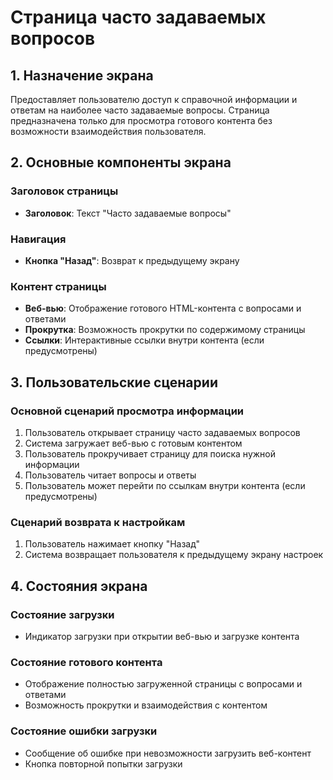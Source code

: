 # Страница часто задаваемых вопросов

## 1. Назначение экрана
Предоставляет пользователю доступ к справочной информации и ответам на наиболее часто задаваемые вопросы. Страница предназначена только для просмотра готового контента без возможности взаимодействия пользователя.

## 2. Основные компоненты экрана

### Заголовок страницы
- **Заголовок**: Текст "Часто задаваемые вопросы"

### Навигация
- **Кнопка "Назад"**: Возврат к предыдущему экрану


### Контент страницы
- **Веб-вью**: Отображение готового HTML-контента с вопросами и ответами
- **Прокрутка**: Возможность прокрутки по содержимому страницы
- **Ссылки**: Интерактивные ссылки внутри контента (если предусмотрены)

## 3. Пользовательские сценарии

### Основной сценарий просмотра информации
1. Пользователь открывает страницу часто задаваемых вопросов
2. Система загружает веб-вью с готовым контентом
3. Пользователь прокручивает страницу для поиска нужной информации
4. Пользователь читает вопросы и ответы
5. Пользователь может перейти по ссылкам внутри контента (если предусмотрены)

### Сценарий возврата к настройкам
1. Пользователь нажимает кнопку "Назад"
2. Система возвращает пользователя к предыдущему экрану настроек

## 4. Состояния экрана

### Состояние загрузки
- Индикатор загрузки при открытии веб-вью и загрузке контента

### Состояние готового контента
- Отображение полностью загруженной страницы с вопросами и ответами
- Возможность прокрутки и взаимодействия с контентом

### Состояние ошибки загрузки
- Сообщение об ошибке при невозможности загрузить веб-контент
- Кнопка повторной попытки загрузки
